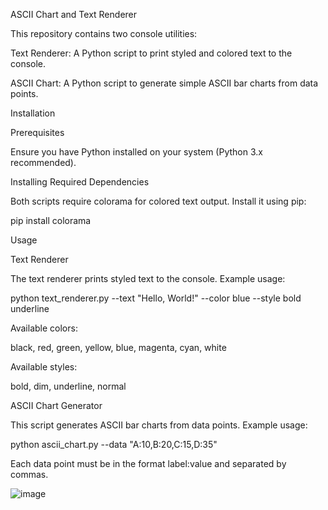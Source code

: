 ASCII Chart and Text Renderer

This repository contains two console utilities:

Text Renderer: A Python script to print styled and colored text to the console.

ASCII Chart: A Python script to generate simple ASCII bar charts from data points.

Installation

Prerequisites

Ensure you have Python installed on your system (Python 3.x recommended).

Installing Required Dependencies

Both scripts require colorama for colored text output. Install it using pip:

pip install colorama

Usage

Text Renderer

The text renderer prints styled text to the console. Example usage:

python text_renderer.py --text "Hello, World!" --color blue --style bold underline

Available colors:

black, red, green, yellow, blue, magenta, cyan, white

Available styles:

bold, dim, underline, normal

ASCII Chart Generator

This script generates ASCII bar charts from data points. Example usage:

python ascii_chart.py --data "A:10,B:20,C:15,D:35"

Each data point must be in the format label:value and separated by commas.

![image](https://github.com/user-attachments/assets/623adc6f-e324-4151-a887-9e1df8056ade)
